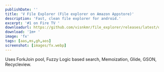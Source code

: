 ```yaml
---
publishDate: ''
title: 'V File Explorer (File explorer on Amazon Appstore)'
description: 'Fast, clean file explorer for android.'
excerpt: '#1 on Fire TV '
downloadurl: https://github.com/visnkmr/file_explorer/releases/latest/download/app-release.apk
download: '1m+ '
image: 'fx'
tags: [aas,ms,gh,aos]
screenshot: [images/fx.webp]
---
```


Uses ForkJoin pool, Fuzzy Logic based search, Memoization, Glide, GSON, Recycleview.